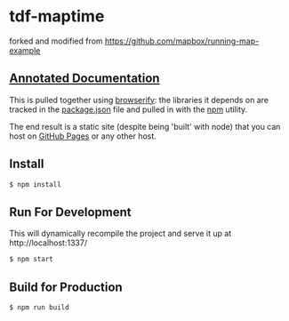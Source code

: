 # tdf-maptime

forked and modified from https://github.com/mapbox/running-map-example

## [Annotated Documentation](https://www.abenrob.com/tdf-maptime/docs/)

This is pulled together using [browserify](http://browserify.org/):
the libraries it depends on are tracked in the [package.json](package.json)
file and pulled in with the [npm](https://www.npmjs.com/) utility.

The end result is a static site (despite being 'built' with node) that you
can host on [GitHub Pages](https://pages.github.com/) or any other host.

## Install

```sh
$ npm install
```

## Run For Development

This will dynamically recompile the project and serve it up at http://localhost:1337/

```sh
$ npm start
```

## Build for Production

```sh
$ npm run build
```
